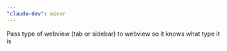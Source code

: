 ```yaml
---
"claude-dev": minor
---
```


Pass type of webview (tab or sidebar) to webview so it knows what type it is
